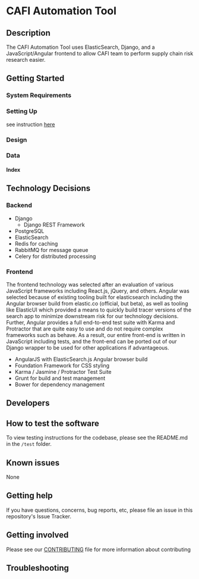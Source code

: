 CAFI Automation Tool
===========
## Description 
The CAFI Automation Tool uses ElasticSearch, Django, and a JavaScript/Angular frontend to allow CAFI team to perform supply chain risk research easier. 

## Getting Started

### System Requirements

### Setting Up

see instruction [here](https://gitlab.com/nkvitamine/cafi/wikis/how-to-set-up-dev-server)

### Design

### Data

#### Index

## Technology Decisions

### Backend

* Django
  * Django REST Framework
* PostgreSQL
* ElasticSearch
* Redis for caching 
* RabbitMQ for message queue 
* Celery for distributed processing

### Frontend
The frontend technology was selected after an evaluation of various JavaScript frameworks including React.js, jQuery, and others. Angular was selected because of existing tooling built for elasticsearch including the Angular browser build from elastic.co (official, but beta), as well as tooling like ElasticUI which provided a means to quickly build tracer versions of the search app to minimize downstream risk for our technology decisions. 
Further, Angular provides a full end-to-end test suite with Karma and Protractor that are quite easy to use and do not require complex frameworks such as behave. As a result, our entire front-end is written in JavaScript including tests, and the front-end can be ported out of our Django wrapper to be used for other applications if advantageous.

* AngularJS with ElasticSearch.js Angular browser build
* Foundation Framework for CSS styling
* Karma / Jasmine / Protractor Test Suite
* Grunt for build and test management
* Bower for dependency management


## Developers

## How to test the software
To view testing instructions for the codebase, please see the README.md in the `/test` folder.

## Known issues

None

## Getting help

If you have questions, concerns, bug reports, etc, please file an issue in this repository's Issue Tracker.

## Getting involved

Please see our [CONTRIBUTING](CONTRIBUTING.md) file for more information about contributing

## Troubleshooting  

